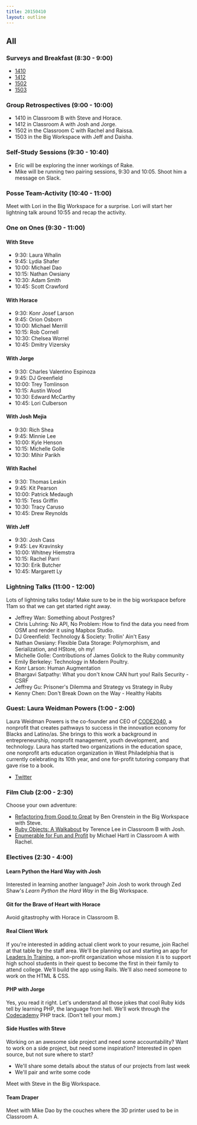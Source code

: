 ```yaml
---
title: 20150410
layout: outline
---
```


## All

### Surveys and Breakfast (8:30 - 9:00)

* [1410](https://docs.google.com/a/casimircreative.com/forms/d/1edZnYMGMXEFMxnketwFhObR9I3pUJuNblssOu-A7GWc/viewform)
* [1412](https://docs.google.com/a/casimircreative.com/forms/d/1Z3aN72bsJZrI9oWUHgP8JoAak1mLmOjCbmeBFgsZL_E/viewform)
* [1502](https://docs.google.com/a/casimircreative.com/forms/d/1xLxHXFJKNYql4w2sZPQ9MMLNO86YfSwjavplONb3m14/viewform)
* [1503](https://docs.google.com/a/casimircreative.com/forms/d/1eG6XjL1apUzp1gJH-n1GsObzFZ91CRzwsKmHIq3YrXI/viewform)

### Group Retrospectives (9:00 - 10:00)

* 1410 in Classroom B with Steve and Horace.
* 1412 in Classroom A with Josh and Jorge.
* 1502 in the Classroom C with Rachel and Raissa.
* 1503 in the Big Workspace with Jeff and Daisha.

### Self-Study Sessions (9:30 - 10:40)

* Eric will be exploring the inner workings of Rake.
* Mike will be running two pairing sessions, 9:30 and 10:05. Shoot him a message on Slack.

### Posse Team-Activity (10:40 - 11:00)

Meet with Lori in the Big Workspace for a surprise. Lori will start her lightning talk around 10:55 and recap the activity. 

### One on Ones (9:30 - 11:00)

#### With Steve

* 9:30: Laura Whalin
* 9:45: Lydia Shafer
* 10:00: Michael Dao
* 10:15: Nathan Owsiany
* 10:30: Adam Smith
* 10:45: Scott Crawford

#### With Horace

* 9:30: Konr Josef Larson
* 9:45: Orion Osborn
* 10:00: Michael Merrill
* 10:15: Rob Cornell
* 10:30: Chelsea Worrel
* 10:45: Dmitry Vizersky

#### With Jorge

* 9:30: Charles Valentino Espinoza
* 9:45: DJ Greenfield
* 10:00: Trey Tomlinson
* 10:15: Austin Wood
* 10:30: Edward McCarthy
* 10:45: Lori Culberson

#### With Josh Mejia

* 9:30: Rich Shea
* 9:45: Minnie Lee
* 10:00: Kyle Henson
* 10:15: Michelle Golle
* 10:30: Mihir Parikh

#### With Rachel

* 9:30: Thomas Leskin
* 9:45: Kit Pearson
* 10:00: Patrick Medaugh
* 10:15: Tess Griffin
* 10:30: Tracy Caruso
* 10:45: Drew Reynolds

#### With Jeff

* 9:30: Josh Cass
* 9:45: Lev Kravinsky
* 10:00: Whitney Hiemstra
* 10:15: Rachel Parri
* 10:30: Erik Butcher
* 10:45: Margarett Ly

### Lightning Talks (11:00 - 12:00)

Lots of lightning talks today! Make sure to be in the big workspace before 11am so that we can get started right away. 

* Jeffrey Wan: Something about Postgres? 
* Chris Luhring: No API, No Problem: How to find the data you need from OSM and render it using Mapbox Studio.
* DJ Greenfield: Technology & Society: Trollin' Ain't Easy
* Nathan Owsiany: Flexible Data Storage: Polymorphism, and Serialization, and HStore, oh my!
* Michelle Golle: Contributions of James Golick to the Ruby community
* Emily Berkeley: Technology in Modern Poultry. 
* Konr Larson: Human Augmentation 
* Bhargavi Satpathy: What you don't know CAN hurt you! Rails Security - CSRF
* Jeffrey Gu: Prisoner's Dilemma and Strategy vs Strategy in Ruby
* Kenny Chen: Don't Break Down on the Way - Healthy Habits

### Guest: Laura Weidman Powers (1:00 - 2:00)

Laura Weidman Powers is the co-founder and CEO of [CODE2040][], a nonprofit that creates pathways to success in the innovation economy for Blacks and Latino/as. She brings to this work a background in entrepreneurship, nonprofit management, youth development, and technology. Laura has started two organizations in the education space, one nonprofit arts education organization in West Philadelphia that is currently celebrating its 10th year, and one for-profit tutoring company that gave rise to a book.

* [Twitter](https://twitter.com/laurawp)

[CODE2040]: www.code2040.org

### Film Club (2:00 - 2:30)

Choose your own adventure:

* [Refactoring from Good to Great][ben] by Ben Orenstein in the Big Workspace with Steve.
* [Ruby Objects: A Walkabout][obj] by Terence Lee in Classroom B with Josh.
* [Enumerable for Fun and Profit][enum] by Michael Hartl in Classroom A with Rachel.

[ben]: http://confreaks.tv/videos/rubyconfau2013-refactoring-from-good-to-great-a-live-coding-odyssey
[obj]: http://confreaks.tv/videos/roa2015-ruby-objects-a-walkabout
[enum]: http://confreaks.tv/videos/rubyconf2014-enumerable-for-fun-profit

### Electives (2:30 - 4:00)

#### Learn Python the Hard Way with Josh

Interested in learning another language? Join Josh to work through Zed Shaw's _Learn Python the Hard Way_ in the Big Workspace.

#### Git for the Brave of Heart with Horace

Avoid gitastrophy with Horace in Classroom B.

#### Real Client Work

If you're interested in adding actual client work to your resume, join Rachel at that table by the staff area. We'll be planning out and starting an app for [Leaders In Training](http://leaders-in-training.org/), a non-profit organization whose mission it is to support high school students in their quest to become the first in their family to attend college. We'll build the app using Rails. We'll also need someone to work on the HTML & CSS. 

#### PHP with Jorge

Yes, you read it right. Let's understand all those jokes that cool Ruby kids tell by learning PHP, the language from hell. We'll work through the [Codecademy](http://www.codecademy.com/en/tracks/php) PHP track. (Don't tell your mom.)

#### Side Hustles with Steve

Working on an awesome side project and need some accountability? Want to work on a side project, but need some inspiration? Interested in open source, but not sure where to start?

* We'll share some details about the status of our projects from last week
* We'll pair and write some code

Meet with Steve in the Big Workspace.

#### Team Draper

Meet with Mike Dao by the couches where the 3D printer used to be in Classroom A.
